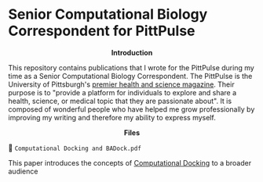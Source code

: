 # Senior Computational Biology Correspondent for PittPulse

<p align = "center">
  <b>Introduction</b>
</p>

This repository contains publications that I wrote for the PittPulse during my time as a Senior Computational Biology Correspondent. The PittPulse is the University of Pittsburgh's [premier health and science magazine](http://www.thepittpulse.org/mission/). Their purpose is to "provide a platform for individuals to explore and share a health, science, or medical topic that they are passionate about". It is composed of wonderful people who have helped me grow professionally by improving my writing and therefore my ability to express myself. 

<p align = "center">
  <b>Files</b>
</p>

📜 `Computational Docking and BADock.pdf` 

This paper introduces the concepts of [Computational Docking](https://en.wikipedia.org/wiki/Docking_(molecular)) to a broader audience
